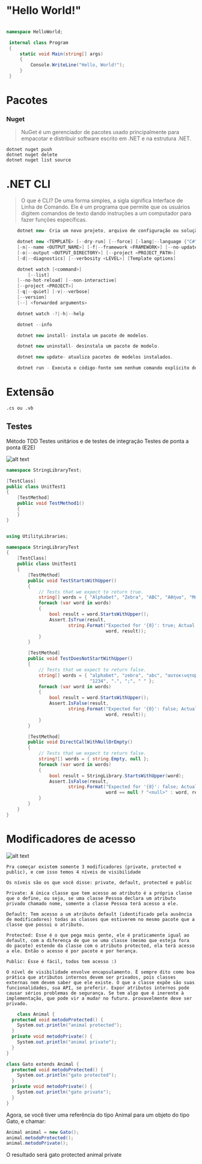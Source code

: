 # "Hello World!"

```cs

namespace HelloWorld;

 internal class Program
 {
     static void Main(string[] args)
     {
         Console.WriteLine("Hello, World!");
     }
 }
```

# Pacotes 

### Nuget

>NuGet é um gerenciador de pacotes usado principalmente para empacotar e distribuir software escrito em .NET e na estrutura .NET.

    dotnet nuget push
    dotnet nuget delete
    dotnet nuget list source 

# .NET CLI

> O que é CLI? De uma forma simples, a sigla significa Interface de Linha de Comando. Ele é um programa que permite que os usuários digitem comandos de texto dando instruções a um computador para fazer funções específicas.



```cs
    dotnet new- Cria um novo projeto, arquivo de configuração ou solução com base no modelo especificado.

    dotnet new <TEMPLATE> [--dry-run] [--force] [-lang|--language {"C#"|"F#"|VB}]
    [-n|--name <OUTPUT_NAME>] [-f|--framework <FRAMEWORK>] [--no-update-check]
    [-o|--output <OUTPUT_DIRECTORY>] [--project <PROJECT_PATH>]
    [-d|--diagnostics] [--verbosity <LEVEL>] [Template options]

    dotnet watch [<command>]
        [--list]
    [--no-hot-reload] [--non-interactive]
    [--project <PROJECT>]
    [-q|--quiet] [-v|--verbose]
    [--version]
    [--] <forwarded arguments> 

    dotnet watch -?|-h|--help

    dotnet --info

    dotnet new install- instala um pacote de modelos.

    dotnet new uninstall- desinstala um pacote de modelo.

    dotnet new update- atualiza pacotes de modelos instalados.

    dotnet run - Executa o código-fonte sem nenhum comando explícito de compilação ou inicialização.
```

# Extensão 

    .cs ou .vb

## Testes

Método TDD
Testes unitários e de testes de integração
Testes de ponta a ponta (E2E)

![alt text](image.png)

```cs
namespace StringLibraryTest;

[TestClass]
public class UnitTest1
{
    [TestMethod]
    public void TestMethod1()
    {
    }
}
```

```cs

using UtilityLibraries;

namespace StringLibraryTest
{
    [TestClass]
    public class UnitTest1
    {
        [TestMethod]
        public void TestStartsWithUpper()
        {
            // Tests that we expect to return true.
            string[] words = { "Alphabet", "Zebra", "ABC", "Αθήνα", "Москва" };
            foreach (var word in words)
            {
                bool result = word.StartsWithUpper();
                Assert.IsTrue(result,
                       string.Format("Expected for '{0}': true; Actual: {1}",
                                     word, result));
            }
        }

        [TestMethod]
        public void TestDoesNotStartWithUpper()
        {
            // Tests that we expect to return false.
            string[] words = { "alphabet", "zebra", "abc", "αυτοκινητοβιομηχανία", "государство",
                               "1234", ".", ";", " " };
            foreach (var word in words)
            {
                bool result = word.StartsWithUpper();
                Assert.IsFalse(result,
                       string.Format("Expected for '{0}': false; Actual: {1}",
                                     word, result));
            }
        }

        [TestMethod]
        public void DirectCallWithNullOrEmpty()
        {
            // Tests that we expect to return false.
            string?[] words = { string.Empty, null };
            foreach (var word in words)
            {
                bool result = StringLibrary.StartsWithUpper(word);
                Assert.IsFalse(result,
                       string.Format("Expected for '{0}': false; Actual: {1}",
                                     word == null ? "<null>" : word, result));
            }
        }
    }
}

```


# Modificadores de acesso 

![alt text](image.png)

    Pra começar existem somente 3 modificadores (private, protected e public), e com isso temos 4 níveis de visibilidade

    Os níveis são os que você disse: private, default, protected e public

    Private: A única classe que tem acesso ao atributo é a própria classe que o define, ou seja, se uma classe Pessoa declara um atributo privado chamado nome, somente a classe Pessoa terá acesso a ele.

    Default: Tem acesso a um atributo default (identificado pela ausência de modificadores) todas as classes que estiverem no mesmo pacote que a classe que possui o atributo.

    Protected: Esse é o que pega mais gente, ele é praticamente igual ao default, com a diferença de que se uma classe (mesmo que esteja fora do pacote) estende da classe com o atributo protected, ela terá acesso a ele. Então o acesso é por pacote e por herança.

    Public: Esse é fácil, todos tem acesso :)

    O nível de visibilidade envolve encapsulamento. É sempre dito como boa prática que atributos internos devem ser privados, pois classes externas nem devem saber que ele existe. O que a classe expõe são suas funcionalidades, sua API, se preferir. Expor atributos internos pode causar sérios problemas de segurança. Se tem algo que é inerente à implementação, que pode vir a mudar no futuro. provavelmente deve ser privado.



```cs
    class Animal {
  protected void metodoProtected() {
    System.out.println("animal protected");
  }
  private void metodoPrivate() {
    System.out.println("animal private");
  }
}

class Gato extends Animal {
  protected void metodoProtected() {
    System.out.println("gato protected");
  }
  private void metodoPrivate() {
    System.out.println("gato private");
  }
}

```
Agora, se você tiver uma referência do tipo Animal para um objeto do tipo Gato, e chamar:


```cs
Animal animal = new Gato();
animal.metodoProtected();
animal.metodoPrivate();
```
O resultado será
gato protected
animal private

